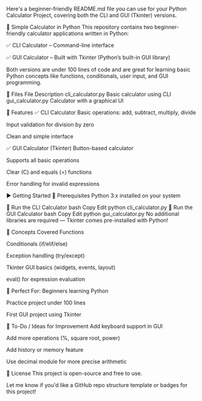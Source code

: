 Here's a beginner-friendly README.md file you can use for your Python Calculator Project, covering both the CLI and GUI (Tkinter) versions.

🧮 Simple Calculator in Python
This repository contains two beginner-friendly calculator applications written in Python:

✅ CLI Calculator – Command-line interface

✅ GUI Calculator – Built with Tkinter (Python’s built-in GUI library)

Both versions are under 100 lines of code and are great for learning basic Python concepts like functions, conditionals, user input, and GUI programming.

📁 Files
File	Description
cli_calculator.py	Basic calculator using CLI
gui_calculator.py	Calculator with a graphical UI

🧪 Features
✅ CLI Calculator
Basic operations: add, subtract, multiply, divide

Input validation for division by zero

Clean and simple interface

✅ GUI Calculator (Tkinter)
Button-based calculator

Supports all basic operations

Clear (C) and equals (=) functions

Error handling for invalid expressions

▶️ Getting Started
🔹 Prerequisites
Python 3.x installed on your system

🔹 Run the CLI Calculator
bash
Copy
Edit
python cli_calculator.py
🔹 Run the GUI Calculator
bash
Copy
Edit
python gui_calculator.py
No additional libraries are required — Tkinter comes pre-installed with Python!

🧠 Concepts Covered
Functions

Conditionals (if/elif/else)

Exception handling (try/except)

Tkinter GUI basics (widgets, events, layout)

eval() for expression evaluation

🌱 Perfect For:
Beginners learning Python

Practice project under 100 lines

First GUI project using Tkinter

📌 To-Do / Ideas for Improvement
Add keyboard support in GUI

Add more operations (%, square root, power)

Add history or memory feature

Use decimal module for more precise arithmetic

📜 License
This project is open-source and free to use.

Let me know if you'd like a GitHub repo structure template or badges for this project!
